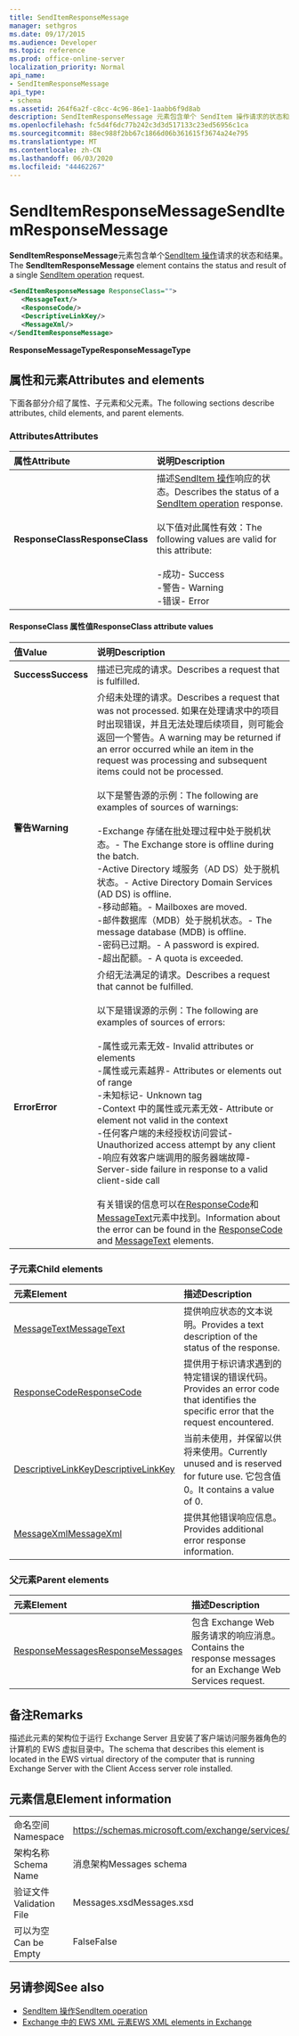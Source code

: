 ```yaml
---
title: SendItemResponseMessage
manager: sethgros
ms.date: 09/17/2015
ms.audience: Developer
ms.topic: reference
ms.prod: office-online-server
localization_priority: Normal
api_name:
- SendItemResponseMessage
api_type:
- schema
ms.assetid: 264f6a2f-c8cc-4c96-86e1-1aabb6f9d8ab
description: SendItemResponseMessage 元素包含单个 SendItem 操作请求的状态和结果。
ms.openlocfilehash: fc5d4f6dc77b242c3d3d517133c23ed56956c1ca
ms.sourcegitcommit: 88ec988f2bb67c1866d06b361615f3674a24e795
ms.translationtype: MT
ms.contentlocale: zh-CN
ms.lasthandoff: 06/03/2020
ms.locfileid: "44462267"
---
```

# <a name="senditemresponsemessage"></a><span data-ttu-id="5cdf6-103">SendItemResponseMessage</span><span class="sxs-lookup"><span data-stu-id="5cdf6-103">SendItemResponseMessage</span></span>

<span data-ttu-id="5cdf6-104">**SendItemResponseMessage**元素包含单个[SendItem 操作](senditem-operation.md)请求的状态和结果。</span><span class="sxs-lookup"><span data-stu-id="5cdf6-104">The **SendItemResponseMessage** element contains the status and result of a single [SendItem operation](senditem-operation.md) request.</span></span> 
  
```xml
<SendItemResponseMessage ResponseClass="">
   <MessageText/>
   <ResponseCode/>
   <DescriptiveLinkKey/>
   <MessageXml/>
</SendItemResponseMessage>
```

 <span data-ttu-id="5cdf6-105">**ResponseMessageType**</span><span class="sxs-lookup"><span data-stu-id="5cdf6-105">**ResponseMessageType**</span></span>
## <a name="attributes-and-elements"></a><span data-ttu-id="5cdf6-106">属性和元素</span><span class="sxs-lookup"><span data-stu-id="5cdf6-106">Attributes and elements</span></span>

<span data-ttu-id="5cdf6-107">下面各部分介绍了属性、子元素和父元素。</span><span class="sxs-lookup"><span data-stu-id="5cdf6-107">The following sections describe attributes, child elements, and parent elements.</span></span>
  
### <a name="attributes"></a><span data-ttu-id="5cdf6-108">Attributes</span><span class="sxs-lookup"><span data-stu-id="5cdf6-108">Attributes</span></span>

|<span data-ttu-id="5cdf6-109">**属性**</span><span class="sxs-lookup"><span data-stu-id="5cdf6-109">**Attribute**</span></span>|<span data-ttu-id="5cdf6-110">**说明**</span><span class="sxs-lookup"><span data-stu-id="5cdf6-110">**Description**</span></span>|
|:-----|:-----|
|<span data-ttu-id="5cdf6-111">**ResponseClass**</span><span class="sxs-lookup"><span data-stu-id="5cdf6-111">**ResponseClass**</span></span> <br/> | <span data-ttu-id="5cdf6-112">描述[SendItem 操作](senditem-operation.md)响应的状态。</span><span class="sxs-lookup"><span data-stu-id="5cdf6-112">Describes the status of a [SendItem operation](senditem-operation.md) response.</span></span> <br/><br/><span data-ttu-id="5cdf6-113">以下值对此属性有效：</span><span class="sxs-lookup"><span data-stu-id="5cdf6-113">The following values are valid for this attribute:</span></span> <br/> <br/><span data-ttu-id="5cdf6-114">-成功</span><span class="sxs-lookup"><span data-stu-id="5cdf6-114">-  Success</span></span>  <br/><span data-ttu-id="5cdf6-115">-警告</span><span class="sxs-lookup"><span data-stu-id="5cdf6-115">-  Warning</span></span>  <br/><span data-ttu-id="5cdf6-116">-错误</span><span class="sxs-lookup"><span data-stu-id="5cdf6-116">-  Error</span></span>  <br/> |
   
#### <a name="responseclass-attribute-values"></a><span data-ttu-id="5cdf6-117">ResponseClass 属性值</span><span class="sxs-lookup"><span data-stu-id="5cdf6-117">ResponseClass attribute values</span></span>

|<span data-ttu-id="5cdf6-118">**值**</span><span class="sxs-lookup"><span data-stu-id="5cdf6-118">**Value**</span></span>|<span data-ttu-id="5cdf6-119">**说明**</span><span class="sxs-lookup"><span data-stu-id="5cdf6-119">**Description**</span></span>|
|:-----|:-----|
|<span data-ttu-id="5cdf6-120">**Success**</span><span class="sxs-lookup"><span data-stu-id="5cdf6-120">**Success**</span></span> <br/> |<span data-ttu-id="5cdf6-121">描述已完成的请求。</span><span class="sxs-lookup"><span data-stu-id="5cdf6-121">Describes a request that is fulfilled.</span></span>  <br/> |
|<span data-ttu-id="5cdf6-122">**警告**</span><span class="sxs-lookup"><span data-stu-id="5cdf6-122">**Warning**</span></span> <br/> | <span data-ttu-id="5cdf6-123">介绍未处理的请求。</span><span class="sxs-lookup"><span data-stu-id="5cdf6-123">Describes a request that was not processed.</span></span> <span data-ttu-id="5cdf6-124">如果在处理请求中的项目时出现错误，并且无法处理后续项目，则可能会返回一个警告。</span><span class="sxs-lookup"><span data-stu-id="5cdf6-124">A warning may be returned if an error occurred while an item in the request was processing and subsequent items could not be processed.</span></span> <br/><br/><span data-ttu-id="5cdf6-125">以下是警告源的示例：</span><span class="sxs-lookup"><span data-stu-id="5cdf6-125">The following are examples of sources of warnings:</span></span>  <br/><br/><span data-ttu-id="5cdf6-126">-Exchange 存储在批处理过程中处于脱机状态。</span><span class="sxs-lookup"><span data-stu-id="5cdf6-126">-  The Exchange store is offline during the batch.</span></span>  <br/><span data-ttu-id="5cdf6-127">-Active Directory 域服务（AD DS）处于脱机状态。</span><span class="sxs-lookup"><span data-stu-id="5cdf6-127">-  Active Directory Domain Services (AD DS) is offline.</span></span>  <br/><span data-ttu-id="5cdf6-128">-移动邮箱。</span><span class="sxs-lookup"><span data-stu-id="5cdf6-128">-  Mailboxes are moved.</span></span>  <br/><span data-ttu-id="5cdf6-129">-邮件数据库（MDB）处于脱机状态。</span><span class="sxs-lookup"><span data-stu-id="5cdf6-129">-  The message database (MDB) is offline.</span></span>  <br/><span data-ttu-id="5cdf6-130">-密码已过期。</span><span class="sxs-lookup"><span data-stu-id="5cdf6-130">-  A password is expired.</span></span>  <br/><span data-ttu-id="5cdf6-131">-超出配额。</span><span class="sxs-lookup"><span data-stu-id="5cdf6-131">-  A quota is exceeded.</span></span>  <br/> |
|<span data-ttu-id="5cdf6-132">**Error**</span><span class="sxs-lookup"><span data-stu-id="5cdf6-132">**Error**</span></span> <br/> | <span data-ttu-id="5cdf6-133">介绍无法满足的请求。</span><span class="sxs-lookup"><span data-stu-id="5cdf6-133">Describes a request that cannot be fulfilled.</span></span> <br/><br/><span data-ttu-id="5cdf6-134">以下是错误源的示例：</span><span class="sxs-lookup"><span data-stu-id="5cdf6-134">The following are examples of sources of errors:</span></span>  <br/> <br/><span data-ttu-id="5cdf6-135">-属性或元素无效</span><span class="sxs-lookup"><span data-stu-id="5cdf6-135">- Invalid attributes or elements</span></span>  <br/><span data-ttu-id="5cdf6-136">-属性或元素越界</span><span class="sxs-lookup"><span data-stu-id="5cdf6-136">-  Attributes or elements out of range</span></span>  <br/><span data-ttu-id="5cdf6-137">-未知标记</span><span class="sxs-lookup"><span data-stu-id="5cdf6-137">-  Unknown tag</span></span>  <br/><span data-ttu-id="5cdf6-138">-Context 中的属性或元素无效</span><span class="sxs-lookup"><span data-stu-id="5cdf6-138">-  Attribute or element not valid in the context</span></span>  <br/><span data-ttu-id="5cdf6-139">-任何客户端的未经授权访问尝试</span><span class="sxs-lookup"><span data-stu-id="5cdf6-139">-  Unauthorized access attempt by any client</span></span>  <br/><span data-ttu-id="5cdf6-140">-响应有效客户端调用的服务器端故障</span><span class="sxs-lookup"><span data-stu-id="5cdf6-140">-  Server-side failure in response to a valid client-side call</span></span>  <br/> <br/> <span data-ttu-id="5cdf6-141">有关错误的信息可以在[ResponseCode](responsecode.md)和[MessageText](messagetext.md)元素中找到。</span><span class="sxs-lookup"><span data-stu-id="5cdf6-141">Information about the error can be found in the [ResponseCode](responsecode.md) and [MessageText](messagetext.md) elements.</span></span>  <br/> |
   
### <a name="child-elements"></a><span data-ttu-id="5cdf6-142">子元素</span><span class="sxs-lookup"><span data-stu-id="5cdf6-142">Child elements</span></span>

|<span data-ttu-id="5cdf6-143">**元素**</span><span class="sxs-lookup"><span data-stu-id="5cdf6-143">**Element**</span></span>|<span data-ttu-id="5cdf6-144">**描述**</span><span class="sxs-lookup"><span data-stu-id="5cdf6-144">**Description**</span></span>|
|:-----|:-----|
|[<span data-ttu-id="5cdf6-145">MessageText</span><span class="sxs-lookup"><span data-stu-id="5cdf6-145">MessageText</span></span>](messagetext.md) <br/> |<span data-ttu-id="5cdf6-146">提供响应状态的文本说明。</span><span class="sxs-lookup"><span data-stu-id="5cdf6-146">Provides a text description of the status of the response.</span></span>  <br/> |
|[<span data-ttu-id="5cdf6-147">ResponseCode</span><span class="sxs-lookup"><span data-stu-id="5cdf6-147">ResponseCode</span></span>](responsecode.md) <br/> |<span data-ttu-id="5cdf6-148">提供用于标识请求遇到的特定错误的错误代码。</span><span class="sxs-lookup"><span data-stu-id="5cdf6-148">Provides an error code that identifies the specific error that the request encountered.</span></span>  <br/> |
|[<span data-ttu-id="5cdf6-149">DescriptiveLinkKey</span><span class="sxs-lookup"><span data-stu-id="5cdf6-149">DescriptiveLinkKey</span></span>](descriptivelinkkey.md) <br/> |<span data-ttu-id="5cdf6-150">当前未使用，并保留以供将来使用。</span><span class="sxs-lookup"><span data-stu-id="5cdf6-150">Currently unused and is reserved for future use.</span></span> <span data-ttu-id="5cdf6-151">它包含值0。</span><span class="sxs-lookup"><span data-stu-id="5cdf6-151">It contains a value of 0.</span></span>  <br/> |
|[<span data-ttu-id="5cdf6-152">MessageXml</span><span class="sxs-lookup"><span data-stu-id="5cdf6-152">MessageXml</span></span>](messagexml.md) <br/> |<span data-ttu-id="5cdf6-153">提供其他错误响应信息。</span><span class="sxs-lookup"><span data-stu-id="5cdf6-153">Provides additional error response information.</span></span>  <br/> |
   
### <a name="parent-elements"></a><span data-ttu-id="5cdf6-154">父元素</span><span class="sxs-lookup"><span data-stu-id="5cdf6-154">Parent elements</span></span>

|<span data-ttu-id="5cdf6-155">**元素**</span><span class="sxs-lookup"><span data-stu-id="5cdf6-155">**Element**</span></span>|<span data-ttu-id="5cdf6-156">**描述**</span><span class="sxs-lookup"><span data-stu-id="5cdf6-156">**Description**</span></span>|
|:-----|:-----|
|[<span data-ttu-id="5cdf6-157">ResponseMessages</span><span class="sxs-lookup"><span data-stu-id="5cdf6-157">ResponseMessages</span></span>](responsemessages.md) <br/> |<span data-ttu-id="5cdf6-158">包含 Exchange Web 服务请求的响应消息。</span><span class="sxs-lookup"><span data-stu-id="5cdf6-158">Contains the response messages for an Exchange Web Services request.</span></span>  <br/> |
   
## <a name="remarks"></a><span data-ttu-id="5cdf6-159">备注</span><span class="sxs-lookup"><span data-stu-id="5cdf6-159">Remarks</span></span>

<span data-ttu-id="5cdf6-160">描述此元素的架构位于运行 Exchange Server 且安装了客户端访问服务器角色的计算机的 EWS 虚拟目录中。</span><span class="sxs-lookup"><span data-stu-id="5cdf6-160">The schema that describes this element is located in the EWS virtual directory of the computer that is running Exchange Server with the Client Access server role installed.</span></span>
  
## <a name="element-information"></a><span data-ttu-id="5cdf6-161">元素信息</span><span class="sxs-lookup"><span data-stu-id="5cdf6-161">Element information</span></span>

|||
|:-----|:-----|
|<span data-ttu-id="5cdf6-162">命名空间</span><span class="sxs-lookup"><span data-stu-id="5cdf6-162">Namespace</span></span>  <br/> |https://schemas.microsoft.com/exchange/services/2006/messages  <br/> |
|<span data-ttu-id="5cdf6-163">架构名称</span><span class="sxs-lookup"><span data-stu-id="5cdf6-163">Schema Name</span></span>  <br/> |<span data-ttu-id="5cdf6-164">消息架构</span><span class="sxs-lookup"><span data-stu-id="5cdf6-164">Messages schema</span></span>  <br/> |
|<span data-ttu-id="5cdf6-165">验证文件</span><span class="sxs-lookup"><span data-stu-id="5cdf6-165">Validation File</span></span>  <br/> |<span data-ttu-id="5cdf6-166">Messages.xsd</span><span class="sxs-lookup"><span data-stu-id="5cdf6-166">Messages.xsd</span></span>  <br/> |
|<span data-ttu-id="5cdf6-167">可以为空</span><span class="sxs-lookup"><span data-stu-id="5cdf6-167">Can be Empty</span></span>  <br/> |<span data-ttu-id="5cdf6-168">False</span><span class="sxs-lookup"><span data-stu-id="5cdf6-168">False</span></span>  <br/> |
   
## <a name="see-also"></a><span data-ttu-id="5cdf6-169">另请参阅</span><span class="sxs-lookup"><span data-stu-id="5cdf6-169">See also</span></span>

- [<span data-ttu-id="5cdf6-170">SendItem 操作</span><span class="sxs-lookup"><span data-stu-id="5cdf6-170">SendItem operation</span></span>](senditem-operation.md)
- [<span data-ttu-id="5cdf6-171">Exchange 中的 EWS XML 元素</span><span class="sxs-lookup"><span data-stu-id="5cdf6-171">EWS XML elements in Exchange</span></span>](ews-xml-elements-in-exchange.md)

